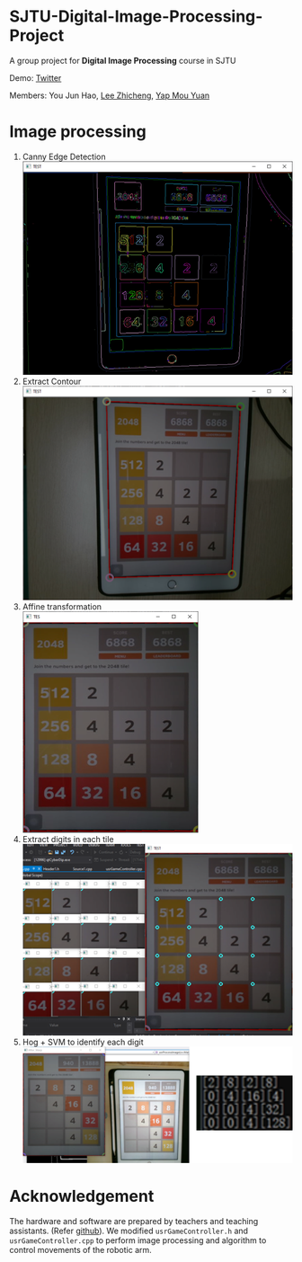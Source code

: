 # SJTU-Digital-Image-Processing-Project
A group project for **Digital Image Processing** course in SJTU  

Demo: [Twitter](https://twitter.com/l_zhicheng/status/1213110045455470593?s=20)

Members: You Jun Hao, [Lee Zhicheng](https://github.com/ZhiCheng0326), [Yap Mou Yuan](https://github.com/mouyuanyap)

# Image processing
1) Canny Edge Detection  
![](./img/canny.png)
2) Extract Contour  
![](./img/extract_contour.png)
3) Affine transformation  
![](./img/affine_trans.png)
4) Extract digits in each tile  
![](./img/tile.png)
5) Hog + SVM to identify each digit  
![](./img/hog_svm.png)

# Acknowledgement
The hardware and software are prepared by teachers and teaching assistants. (Refer [github](https://github.com/LostXine/qtCyberDIP)). We modified `usrGameController.h` and `usrGameController.cpp` to perform image processing and algorithm to control movements of the robotic arm.

